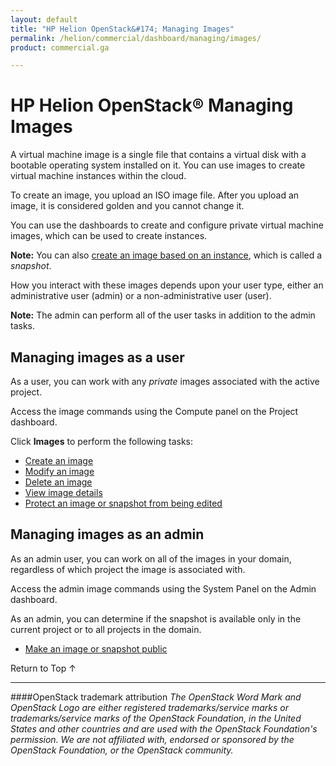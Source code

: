 ```yaml
---
layout: default
title: "HP Helion OpenStack&#174; Managing Images"
permalink: /helion/commercial/dashboard/managing/images/
product: commercial.ga

---
```

<!--UNDER REVISION-->

<script>

function PageRefresh {
onLoad="window.refresh"
}

PageRefresh();

</script>

<!--
<p style="font-size: small;"> <a href="/helion/commercial/ga1/install/">&#9664; PREV</a> | <a href="/helion/commercial/ga1/install-overview/">&#9650; UP</a> | <a href="/helion/commercial/ga1/">NEXT &#9654;</a> 
-->

# HP Helion OpenStack&#174; Managing Images

A virtual machine image is a single file that contains a virtual disk with a bootable operating system installed on it. You can use images to create virtual machine instances within the cloud. 

To create an image, you upload an ISO image file. After you upload an image, it is considered golden and you cannot change it.

You can use the dashboards to create and configure private virtual machine images, which can be used to create instances.

**Note:** You can also [create an image based on an instance](/helion/commercial/dashboard/managing/images/public/), which is called a <em>snapshot</em>.

How you interact with these images depends upon your user type, either an administrative user (admin) or a non-administrative user (user). 

**Note:** The admin can perform all of the user tasks in addition to the admin tasks.

## Managing images as a user ##

As a user, you can work with any <em>private</em> images associated with the active project.

Access the image commands using the Compute panel on the Project dashboard. 

Click **Images** to perform the following tasks:

* [Create an image](/helion/commercial/dashboard/managing/images/create/)
* [Modify an image](/helion/commercial/dashboard/managing/images/modify/)
* [Delete an image](/helion/commercial/dashboard/managing/images/delete/)
* [View image details](/helion/commercial/dashboard/managing/images/details/)
* [Protect an image or snapshot from being edited](/helion/commercial/dashboard/managing/images/protect/)


## Managing images as an admin ##

As an admin user, you can work on all of the images in your domain, regardless of which project the image is associated with. 

Access the admin image commands using the System Panel  on the Admin dashboard.

As an admin, you can determine if the snapshot is available only in the current project or to all projects in the domain.

* [Make an image or snapshot public](/helion/commercial/dashboard/managing/images/public/)

<a href="#top" style="padding:14px 0px 14px 0px; text-decoration: none;"> Return to Top &#8593; </a>


----
####OpenStack trademark attribution
*The OpenStack Word Mark and OpenStack Logo are either registered trademarks/service marks or trademarks/service marks of the OpenStack Foundation, in the United States and other countries and are used with the OpenStack Foundation's permission. We are not affiliated with, endorsed or sponsored by the OpenStack Foundation, or the OpenStack community.*